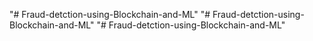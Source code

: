 "# Fraud-detction-using-Blockchain-and-ML" 
"# Fraud-detction-using-Blockchain-and-ML" 
"# Fraud-detction-using-Blockchain-and-ML" 
